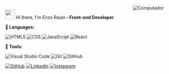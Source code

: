 
<img src="https://raw.githubusercontent.com/MicaelliMedeiros/micaellimedeiros/master/image/computer-illustration.png" min-width="350px" max-width="350px" align="right" alt="Computador">

<p align="left"> 
  <img src="https://raw.githubusercontent.com/kaueMarques/kaueMarques/master/hi.gif" width="30px"> Hi there, I'm Enzo Raian<strong> - Front-end Developer</strong>
</p>

<strong>🦄 Languages:</strong>	

![HTML5](https://img.shields.io/badge/-HTML5-333333?style=flat&logo=HTML5)
![CSS](https://img.shields.io/badge/-CSS-333333?style=flat&logo=CSS3&logoColor=1572B6)
![JavaScript](https://img.shields.io/badge/-JavaScript-333333?style=flat&logo=javascript)
![React](https://img.shields.io/badge/-React-333333?style=flat&logo=react)

<strong>💼 Tools:</strong>

![Visual Studio Code](https://img.shields.io/badge/-Visual%20Studio%20Code-333333?style=flat&logo=visual-studio-code&logoColor=007ACC)
![Git](https://img.shields.io/badge/-Git-333333?style=flat&logo=git)
![GitHub](https://img.shields.io/badge/-GitHub-333333?style=flat&logo=github)

<!--CONTACTS-->
<a href="https://github.com/enzoraian"><img src="https://img.icons8.com/bubbles/50/000000/github.png" alt="GitHub"/></a>
<a href="https://www.linkedin.com/in/enzo-raian-97a37b197/"><img src="https://img.icons8.com/bubbles/50/000000/linkedin.png" alt="LinkedIn"/></a>
<a href="https://www.instagram.com/enzo_raian/"><img src="https://img.icons8.com/bubbles/50/000000/instagram.png" alt="Instagram"/></a>





